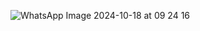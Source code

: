 ![WhatsApp Image 2024-10-18 at 09 24 16](https://github.com/user-attachments/assets/cb86a02c-e7d3-4bf7-a806-b6bc1449d480)
